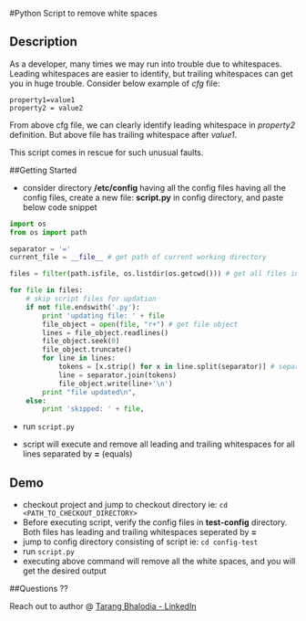 #Python Script to remove white spaces

## Description
As a developer, many times we may run into trouble due to whitespaces. Leading whitespaces are easier to identify, but trailing whitespaces can get you in huge trouble. Consider below example of *cfg* file:

```
property1=value1 
property2 = value2
```

From above cfg file, we can clearly identify leading whitespace in *property2* definition. But above file has trailing whitespace after *value1*.

This script comes in rescue for such unusual faults.

##Getting Started

* consider directory **/etc/config** having all the config files having all the config files, create a new file: **script.py** in config directory, and paste below code snippet
```python
import os
from os import path

separator = '='
current_file = __file__ # get path of current working directory

files = filter(path.isfile, os.listdir(os.getcwd())) # get all files in current directory, os.getcwd() can be replaced with custom path ie: /etc/config

for file in files:
    # skip script files for updation
    if not file.endswith('.py'):
        print 'updating file: ' + file
        file_object = open(file, "r+") # get file object
        lines = file_object.readlines()
        file_object.seek(0)
        file_object.truncate()
        for line in lines:
            tokens = [x.strip() for x in line.split(separator)] # separate line by '=' and strip white spaces for each token
            line = separator.join(tokens)
            file_object.write(line+'\n')
        print "file updated\n",
    else:
        print 'skipped: ' + file,


```
* run
`script.py`

* script will execute and remove all leading and trailing whitespaces for all lines separated by **=** (equals)

## Demo

* checkout project and jump to checkout directory ie:
`cd <PATH_TO_CHECKOUT_DIRECTORY>`
* Before executing script, verify the config files in **test-config** directory. Both files has leading and trailing whitespaces seperated by **=**
* jump to config directory consisting of script ie: `cd config-test`
* run `script.py`
* executing above command will remove all the white spaces, and you will get the desired output

##Questions ??

Reach out to author @ [Tarang Bhalodia - LinkedIn](https://www.linkedin.com/in/tarang-bhalodia-48870494/)